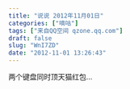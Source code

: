 ```yaml
---
title: "说说 2012年11月01日"
categories: ["嘀咕"]
tags: ["来自QQ空间 qzone.qq.com"]
draft: false
slug: "WnI7ZD"
date: "2012-11-01 13:26:43"
---
```


两个键盘同时顶天猫红包…
